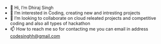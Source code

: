 - 👋 Hi, I’m Dhiraj Singh
- 👀 I’m interested in Coding, creating new and intresting projects
- 💞️ I’m looking to collaborate on cloud releated projects and competitive coding and also all types of hackathon
- 📫 How to reach me so for contacting me you can email in address codesinghh@gmail.com
<!---
CodeSinghh/CodeSinghh is a ✨ special ✨ repository because its `README.md` (this file) appears on your GitHub profile.
You can click the Preview link to take a look at your changes.
--->
